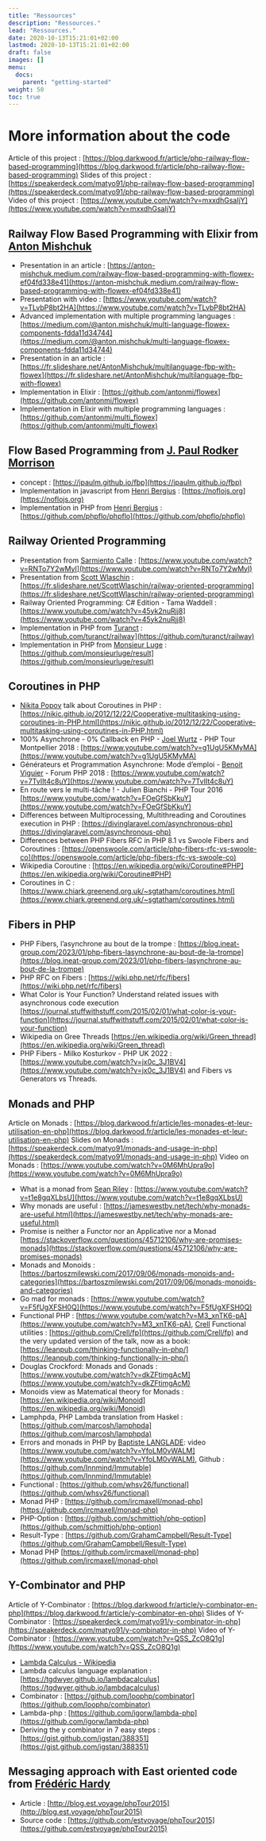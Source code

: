 ```yaml
---
title: "Ressources"
description: "Ressources."
lead: "Ressources."
date: 2020-10-13T15:21:01+02:00
lastmod: 2020-10-13T15:21:01+02:00
draft: false
images: []
menu:
  docs:
    parent: "getting-started"
weight: 50
toc: true
---
```


# More information about the code

Article of this project : [https://blog.darkwood.fr/article/php-railway-flow-based-programming](https://blog.darkwood.fr/article/php-railway-flow-based-programming)
Slides of this project : [https://speakerdeck.com/matyo91/php-railway-flow-based-programming](https://speakerdeck.com/matyo91/php-railway-flow-based-programming)
Video of this project : [https://www.youtube.com/watch?v=mxxdhGsaIjY](https://www.youtube.com/watch?v=mxxdhGsaIjY)

## Railway Flow Based Programming with Elixir from [Anton Mishchuk](https://twitter.com/anton_mishchuk)

- Presentation in an article : [https://anton-mishchuk.medium.com/railway-flow-based-programming-with-flowex-ef04fd338e41](https://anton-mishchuk.medium.com/railway-flow-based-programming-with-flowex-ef04fd338e41)
- Presentation with video : [https://www.youtube.com/watch?v=TLvbP8bt2HA](https://www.youtube.com/watch?v=TLvbP8bt2HA)
- Advanced implementation with multiple programming languages : [https://medium.com/@anton.mishchuk/multi-language-flowex-components-fdda11d34744](https://medium.com/@anton.mishchuk/multi-language-flowex-components-fdda11d34744)
- Presentation in an article : [https://fr.slideshare.net/AntonMishchuk/multilanguage-fbp-with-flowex](https://fr.slideshare.net/AntonMishchuk/multilanguage-fbp-with-flowex)
- Implementation in Elixir : [https://github.com/antonmi/flowex](https://github.com/antonmi/flowex)
- Implementation in Elixir with multiple programming languages : [https://github.com/antonmi/multi_flowex](https://github.com/antonmi/multi_flowex)

## Flow Based Programming from [J. Paul Rodker Morrison](https://jpaulm.github.io)
- concept : [https://jpaulm.github.io/fbp](https://jpaulm.github.io/fbp)
- Implementation in javascript from [Henri Bergius](https://github.com/bergie) : [https://noflojs.org](https://noflojs.org)
- Implementation in PHP from [Henri Bergius](https://github.com/bergie) : [https://github.com/phpflo/phpflo](https://github.com/phpflo/phpflo)

## Railway Oriented Programming

- Presentation from [Sarmiento Calle](https://twitter.com/rrramiro) : [https://www.youtube.com/watch?v=RNTo7Y2wMyI](https://www.youtube.com/watch?v=RNTo7Y2wMyI)
- Presentation from [Scott Wlaschin](https://fr.slideshare.net/scottwlaschin) : [https://fr.slideshare.net/ScottWlaschin/railway-oriented-programming](https://fr.slideshare.net/ScottWlaschin/railway-oriented-programming)
- Railway Oriented Programming: C# Edition - Tama Waddell : [https://www.youtube.com/watch?v=45yk2nuRjj8](https://www.youtube.com/watch?v=45yk2nuRjj8)
- Implementation in PHP from [Turanct](https://github.com/turanct) : [https://github.com/turanct/railway](https://github.com/turanct/railway)
- Implementation in PHP from [Monsieur Luge](https://github.com/monsieurluge) : [https://github.com/monsieurluge/result](https://github.com/monsieurluge/result)

## Coroutines in PHP

- [Nikita Popov](https://github.com/nikic) talk about Coroutines in PHP : [https://nikic.github.io/2012/12/22/Cooperative-multitasking-using-coroutines-in-PHP.html](https://nikic.github.io/2012/12/22/Cooperative-multitasking-using-coroutines-in-PHP.html)
- 100% Asynchrone - 0% Callback en PHP - [Joel Wurtz](https://jolicode.com/equipe/joel-wurtz) - PHP Tour Montpellier 2018 : [https://www.youtube.com/watch?v=g1UgU5KMyMA](https://www.youtube.com/watch?v=g1UgU5KMyMA)
- Générateurs et Programmation Asynchrone: Mode d’emploi - [Benoit Viguier](https://twitter.com/b_viguier) - Forum PHP 2018 : [https://www.youtube.com/watch?v=7TvIIt4c8uY](https://www.youtube.com/watch?v=7TvIIt4c8uY)
- En route vers le multi-tâche ! - Julien Bianchi - PHP Tour 2016 [https://www.youtube.com/watch?v=FOeGfSbKkuY](https://www.youtube.com/watch?v=FOeGfSbKkuY)
- Differences between Multiprocessing, Multithreading and Coroutines execution in PHP : [https://divinglaravel.com/asynchronous-php](https://divinglaravel.com/asynchronous-php)
- Differences between PHP Fibers RFC in PHP 8.1 vs Swoole Fibers and Coroutines : [https://openswoole.com/article/php-fibers-rfc-vs-swoole-co](https://openswoole.com/article/php-fibers-rfc-vs-swoole-co)
- Wikipedia Coroutine : [https://en.wikipedia.org/wiki/Coroutine#PHP](https://en.wikipedia.org/wiki/Coroutine#PHP)
- Coroutines in C : [https://www.chiark.greenend.org.uk/~sgtatham/coroutines.html](https://www.chiark.greenend.org.uk/~sgtatham/coroutines.html)

## Fibers in PHP

- PHP Fibers, l’asynchrone au bout de la trompe : [https://blog.ineat-group.com/2023/01/php-fibers-lasynchrone-au-bout-de-la-trompe](https://blog.ineat-group.com/2023/01/php-fibers-lasynchrone-au-bout-de-la-trompe)
- PHP RFC on Fibers : [https://wiki.php.net/rfc/fibers](https://wiki.php.net/rfc/fibers)
- What Color is Your Function? Understand related issues with asynchronous code execution [https://journal.stuffwithstuff.com/2015/02/01/what-color-is-your-function](https://journal.stuffwithstuff.com/2015/02/01/what-color-is-your-function)
- Wikipedia on Gree Threads [https://en.wikipedia.org/wiki/Green_thread](https://en.wikipedia.org/wiki/Green_thread)
- PHP Fibers - Milko Kosturkov - PHP UK 2022 : [https://www.youtube.com/watch?v=jx0c_3J1BV4](https://www.youtube.com/watch?v=jx0c_3J1BV4) and Fibers vs Generators vs Threads.

## Monads and PHP

Article on Monads : [https://blog.darkwood.fr/article/les-monades-et-leur-utilisation-en-php](https://blog.darkwood.fr/article/les-monades-et-leur-utilisation-en-php)
Slides on Monads : [https://speakerdeck.com/matyo91/monads-and-usage-in-php](https://speakerdeck.com/matyo91/monads-and-usage-in-php)
Video on Monads : [https://www.youtube.com/watch?v=0M6MhUpra9o](https://www.youtube.com/watch?v=0M6MhUpra9o)

- What is a monad from [Sean Riley](https://twitter.com/seanski44) : [https://www.youtube.com/watch?v=t1e8gqXLbsU](https://www.youtube.com/watch?v=t1e8gqXLbsU)
- Why monads are useful : [https://jameswestby.net/tech/why-monads-are-useful.html](https://jameswestby.net/tech/why-monads-are-useful.html)
- Promise is neither a Functor nor an Applicative nor a Monad [https://stackoverflow.com/questions/45712106/why-are-promises-monads](https://stackoverflow.com/questions/45712106/why-are-promises-monads)
- Monads and Monoids : [https://bartoszmilewski.com/2017/09/06/monads-monoids-and-categories](https://bartoszmilewski.com/2017/09/06/monads-monoids-and-categories)
- Go mad for monads : [https://www.youtube.com/watch?v=F5fUgXFSH0Q](https://www.youtube.com/watch?v=F5fUgXFSH0Q)
- Functional PHP : [https://www.youtube.com/watch?v=M3_xnTK6-pA](https://www.youtube.com/watch?v=M3_xnTK6-pA), [Crell](https://twitter.com/Crell) Functional utilities : [https://github.com/Crell/fp](https://github.com/Crell/fp) and the very updated version of the talk, now as a book: [https://leanpub.com/thinking-functionally-in-php/](https://leanpub.com/thinking-functionally-in-php/)
- Douglas Crockford: Monads and Gonads : [https://www.youtube.com/watch?v=dkZFtimgAcM](https://www.youtube.com/watch?v=dkZFtimgAcM)
- Monoids view as Matematical theory for Monads : [https://en.wikipedia.org/wiki/Monoid](https://en.wikipedia.org/wiki/Monoid)
- Lamphpda, PHP Lambda translation from Haskel : [https://github.com/marcosh/lamphpda](https://github.com/marcosh/lamphpda)
- Errors and monads in PHP by [Baptiste LANGLADE](https://twitter.com/Baptouuuu): video [https://www.youtube.com/watch?v=YfoLM0vWALM](https://www.youtube.com/watch?v=YfoLM0vWALM), Github : [https://github.com/Innmind/Immutable](https://github.com/Innmind/Immutable)
- Functional : [https://github.com/whsv26/functional](https://github.com/whsv26/functional)
- Monad PHP : [https://github.com/ircmaxell/monad-php](https://github.com/ircmaxell/monad-php)
- PHP-Option : [https://github.com/schmittjoh/php-option](https://github.com/schmittjoh/php-option)
- Result-Type : [https://github.com/GrahamCampbell/Result-Type](https://github.com/GrahamCampbell/Result-Type)
- Monad PHP [https://github.com/ircmaxell/monad-php](https://github.com/ircmaxell/monad-php)

## Y-Combinator and PHP

Article of Y-Combinator : [https://blog.darkwood.fr/article/y-combinator-en-php](https://blog.darkwood.fr/article/y-combinator-en-php)
Slides of Y-Combinator : [https://speakerdeck.com/matyo91/y-combinator-in-php](https://speakerdeck.com/matyo91/y-combinator-in-php)
Video of Y-Combinator : [https://www.youtube.com/watch?v=QSS_ZcO8Q1g](https://www.youtube.com/watch?v=QSS_ZcO8Q1g)

- [Lambda Calculus - Wikipedia](http://en.wikipedia.org/wiki/Lambda_calculus)
- Lambda calculus language explanation : [https://tgdwyer.github.io/lambdacalculus](https://tgdwyer.github.io/lambdacalculus)
- Combinator : [https://github.com/loophp/combinator](https://github.com/loophp/combinator)
- Lambda-php : [https://github.com/igorw/lambda-php](https://github.com/igorw/lambda-php)
- Deriving the y combinator in 7 easy steps : [https://gist.github.com/igstan/388351](https://gist.github.com/igstan/388351)

## Messaging approach with East oriented code from [Frédéric Hardy](https://twitter.com/mageekguy)

- Article : [http://blog.est.voyage/phpTour2015](http://blog.est.voyage/phpTour2015)
- Source code : [https://github.com/estvoyage/phpTour2015](https://github.com/estvoyage/phpTour2015)
